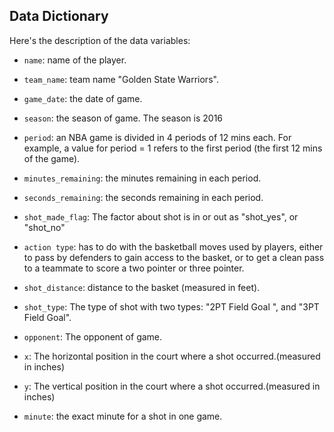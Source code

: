 
## Data Dictionary

Here's the description of the data variables:

- `name`: name of the player.

- `team_name`: team name "Golden State Warriors".

- `game_date`: the date of game.

- `season`: the season of game. The season is 2016

- `period`: an NBA game is divided in 4 periods of 12 mins each. For example, a value for period = 1 refers to the first period (the first 12 mins of the game).

- `minutes_remaining`: the minutes remaining in each period.

- `seconds_remaining`: the seconds remaining in each period.

- `shot_made_flag`: The factor about shot is in or out as "shot_yes", or "shot_no"

- `action type`: has to do with the basketball moves used by players, either to pass by defenders to gain access to the basket, or to get a clean pass to a teammate to score a two pointer or three pointer.

- `shot_distance`: distance to the basket (measured in feet).

- `shot_type`: The type of shot with two types: "2PT Field Goal
", and "3PT Field Goal".

- `opponent`: The opponent of game.

- `x`: The horizontal position in the court where a shot occurred.(measured in inches)

- `y`: The vertical position in the court where a shot occurred.(measured in inches)

- `minute`: the exact minute for a shot in one game.



